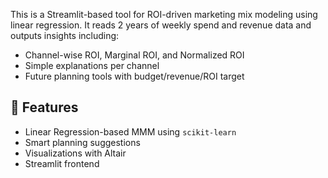 This is a Streamlit-based tool for ROI-driven marketing mix modeling using linear regression. It reads 2 years of weekly spend and revenue data and outputs insights including:

- Channel-wise ROI, Marginal ROI, and Normalized ROI
- Simple explanations per channel
- Future planning tools with budget/revenue/ROI target

## 🧠 Features
- Linear Regression-based MMM using `scikit-learn`
- Smart planning suggestions
- Visualizations with Altair
- Streamlit frontend
